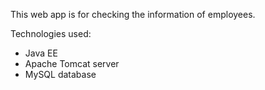 This web app is for checking the information of employees.

Technologies used:
 - Java EE
 - Apache Tomcat server
 - MySQL database
